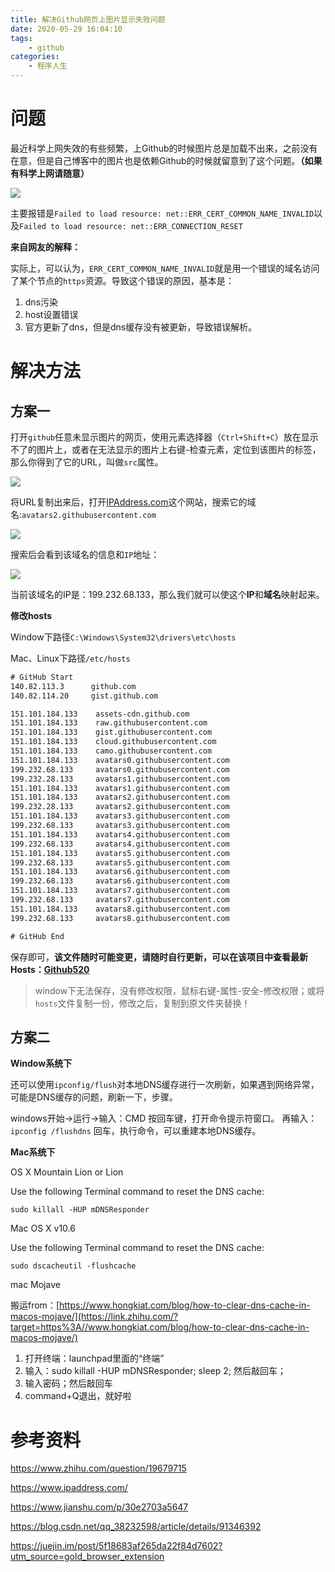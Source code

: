 ```yaml
---
title: 解决Github网页上图片显示失败问题
date: 2020-05-29 16:04:10
tags:
    - github
categories:
    - 程序人生
---
```


# 问题

最近科学上网失效的有些频繁，上Github的时候图片总是加载不出来，之前没有在意，但是自己博客中的图片也是依赖Github的时候就留意到了这个问题。**（如果有科学上网请随意）**

<!-- more -->

![](https://github.static.si-yee.com/posts/SolvetheproblemofimagedisplayfailureonGitHubwebpage/20200604140631.png)

主要报错是`Failed to load resource: net::ERR_CERT_COMMON_NAME_INVALID`以及`Failed to load resource: net::ERR_CONNECTION_RESET`

**来自网友的解释：**

实际上，可以认为，`ERR_CERT_COMMON_NAME_INVALID`就是用一个错误的域名访问了某个节点的`https`资源。导致这个错误的原因，基本是：

1. dns污染
2. host设置错误
3. 官方更新了dns，但是dns缓存没有被更新，导致错误解析。

# 解决方法

## 方案一

打开`github`任意未显示图片的网页，使用元素选择器（`Ctrl+Shift+C`）放在显示不了的图片上，或者在无法显示的图片上右键-检查元素，定位到该图片的标签，那么你得到了它的URL，叫做`src`属性。

![](https://github.static.si-yee.com/posts/SolvetheproblemofimagedisplayfailureonGitHubwebpage/20200604140727.png)

将URL复制出来后，打开[IPAddress.com](https://www.ipaddress.com/)这个网站，搜索它的域名:`avatars2.githubusercontent.com`

![](https://github.static.si-yee.com/posts/SolvetheproblemofimagedisplayfailureonGitHubwebpage/20200604140757.png)

搜索后会看到该域名的信息和`IP`地址：

![](https://github.static.si-yee.com/posts/SolvetheproblemofimagedisplayfailureonGitHubwebpage/20200604140836.png)

当前该域名的IP是：199.232.68.133，那么我们就可以使这个**IP**和**域名**映射起来。

**修改hosts**

Window下路径`C:\Windows\System32\drivers\etc\hosts`

Mac、Linux下路径`/etc/hosts`

``` txt
# GitHub Start 
140.82.113.3      github.com
140.82.114.20     gist.github.com

151.101.184.133    assets-cdn.github.com
151.101.184.133    raw.githubusercontent.com
151.101.184.133    gist.githubusercontent.com
151.101.184.133    cloud.githubusercontent.com
151.101.184.133    camo.githubusercontent.com
151.101.184.133    avatars0.githubusercontent.com
199.232.68.133     avatars0.githubusercontent.com
199.232.28.133     avatars1.githubusercontent.com
151.101.184.133    avatars1.githubusercontent.com
151.101.184.133    avatars2.githubusercontent.com
199.232.28.133     avatars2.githubusercontent.com
151.101.184.133    avatars3.githubusercontent.com
199.232.68.133     avatars3.githubusercontent.com
151.101.184.133    avatars4.githubusercontent.com
199.232.68.133     avatars4.githubusercontent.com
151.101.184.133    avatars5.githubusercontent.com
199.232.68.133     avatars5.githubusercontent.com
151.101.184.133    avatars6.githubusercontent.com
199.232.68.133     avatars6.githubusercontent.com
151.101.184.133    avatars7.githubusercontent.com
199.232.68.133     avatars7.githubusercontent.com
151.101.184.133    avatars8.githubusercontent.com
199.232.68.133     avatars8.githubusercontent.com

# GitHub End
```

保存即可，**该文件随时可能变更，请随时自行更新，可以在该项目中查看最新Hosts：[Github520](https://github.com/521xueweihan/GitHub520)**

> window下无法保存，没有修改权限，鼠标右键-属性-安全-修改权限；或将`hosts`文件复制一份，修改之后，复制到原文件夹替换！

## 方案二

**Window系统下**

还可以使用`ipconfig/flush`对本地DNS缓存进行一次刷新，如果遇到网络异常，可能是DNS缓存的问题，刷新一下，步骤。

windows开始→运行→输入：CMD 按回车键，打开命令提示符窗口。
再输入： `ipconfig /flushdns` 回车，执行命令，可以重建本地DNS缓存。

**Mac系统下**

OS X Mountain Lion or Lion

Use the following Terminal command to reset the DNS cache:

```text
sudo killall -HUP mDNSResponder
```

Mac OS X v10.6

Use the following Terminal command to reset the DNS cache:

```text
sudo dscacheutil -flushcache
```

mac Mojave

搬运from：[https://www.hongkiat.com/blog/how-to-clear-dns-cache-in-macos-mojave/](https://link.zhihu.com/?target=https%3A//www.hongkiat.com/blog/how-to-clear-dns-cache-in-macos-mojave/)

1. 打开终端：launchpad里面的“终端”
2. 输入：sudo killall -HUP mDNSResponder; sleep 2; 然后敲回车；
3. 输入密码；然后敲回车
4. command+Q退出，就好啦

# 参考资料

https://www.zhihu.com/question/19679715

https://www.ipaddress.com/

https://www.jianshu.com/p/30e2703a5647

https://blog.csdn.net/qq_38232598/article/details/91346392

https://juejin.im/post/5f18683af265da22f84d7602?utm_source=gold_browser_extension